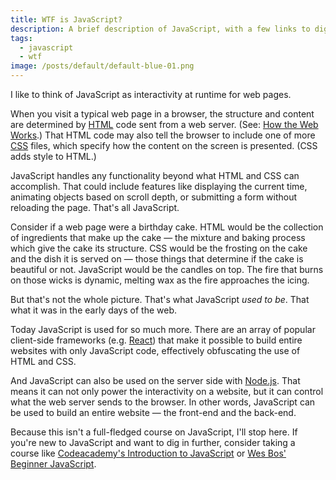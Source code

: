 ```yaml
---
title: WTF is JavaScript?
description: A brief description of JavaScript, with a few links to dig in and learn more.
tags:
  - javascript
  - wtf
image: /posts/default/default-blue-01.png
---
```


I like to think of JavaScript as interactivity at runtime for web pages.

When you visit a typical web page in a browser, the structure and content are determined by [HTML](/posts/wtf-is-html/) code sent from a web server. (See: [How the Web Works](/posts/how-the-web-works/).) That HTML code may also tell the browser to include one of more [CSS](/posts/wtf-is-css/) files, which specify how the content on the screen is presented. (CSS adds style to HTML.)

JavaScript handles any functionality beyond what HTML and CSS can accomplish. That could include features like displaying the current time, animating objects based on scroll depth, or submitting a form without reloading the page. That's all JavaScript.

Consider if a web page were a birthday cake. HTML would be the collection of ingredients that make up the cake — the mixture and baking process which give the cake its structure. CSS would be the frosting on the cake and the dish it is served on — those things that determine if the cake is beautiful or not. JavaScript would be the candles on top. The fire that burns on those wicks is dynamic, melting wax as the fire approaches the icing.

But that's not the whole picture. That's what JavaScript _used to be_. That what it was in the early days of the web.

Today JavaScript is used for so much more. There are an array of popular client-side frameworks (e.g. [React](/posts/wtf-is-react/)) that make it possible to build entire websites with only JavaScript code, effectively obfuscating the use of HTML and CSS.

And JavaScript can also be used on the server side with [Node.js](/posts/wtf-is-node/). That means it can not only power the interactivity on a website, but it can control what the web server sends to the browser. In other words, JavaScript can be used to build an entire website — the front-end and the back-end.

Because this isn't a full-fledged course on JavaScript, I'll stop here. If you're new to JavaScript and want to dig in further, consider taking a course like [Codeacademy's Introduction to JavaScript](https://www.codecademy.com/learn/introduction-to-javascript) or [Wes Bos' Beginner JavaScript](https://beginnerjavascript.com/).

